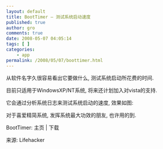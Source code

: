 ```yaml
---
layout: default
title: BootTimer – 测试系统启动速度
published: true
author: gro
comments: true
date: 2008-05-07 04:05:14
tags: [ ]
categories:
    - app
permalink: /2008/05/07/boottimer.html
---
```

从软件名字久很容易看出它要做什么, 测试系统启动所花费的时间.

目前只适用于WindowsXP/NT系统, 将来还计划加入对vista的支持.

它会通过分析系统日志来测试系统启动的速度, 效果如图:

[][1]

对于喜爱精简系统, 发挥系统最大功效的朋友, 也许用的到.

BootTimer: 主页 | 下载

来源: Lifehacker

 [1]: http://getfreeware.net/wp-content/uploads/2008/05/bootup-cropped.jpg
